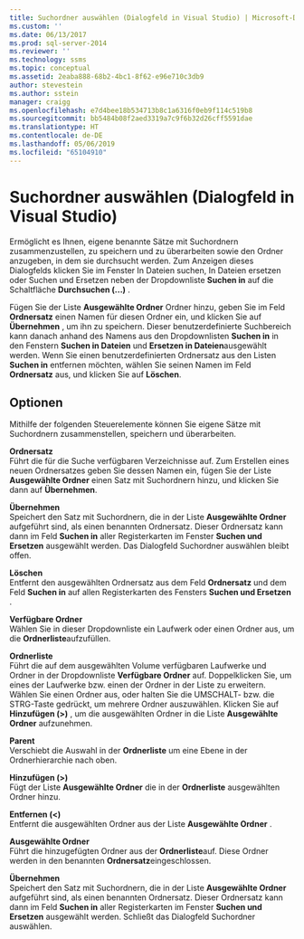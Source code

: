 ```yaml
---
title: Suchordner auswählen (Dialogfeld in Visual Studio) | Microsoft-Dokumentation
ms.custom: ''
ms.date: 06/13/2017
ms.prod: sql-server-2014
ms.reviewer: ''
ms.technology: ssms
ms.topic: conceptual
ms.assetid: 2eaba888-68b2-4bc1-8f62-e96e710c3db9
author: stevestein
ms.author: sstein
manager: craigg
ms.openlocfilehash: e7d4bee18b534713b8c1a6316f0eb9f114c519b8
ms.sourcegitcommit: bb5484b08f2aed3319a7c9f6b32d26cff5591dae
ms.translationtype: HT
ms.contentlocale: de-DE
ms.lasthandoff: 05/06/2019
ms.locfileid: "65104910"
---
```

# <a name="choose-search-folders-dialog-box-visual-studio"></a>Suchordner auswählen (Dialogfeld in Visual Studio)
  Ermöglicht es Ihnen, eigene benannte Sätze mit Suchordnern zusammenzustellen, zu speichern und zu überarbeiten sowie den Ordner anzugeben, in dem sie durchsucht werden. Zum Anzeigen dieses Dialogfelds klicken Sie im Fenster In Dateien suchen, In Dateien ersetzen oder Suchen und Ersetzen neben der Dropdownliste **Suchen in** auf die Schaltfläche **Durchsuchen (...)** .  
  
 Fügen Sie der Liste **Ausgewählte Ordner** Ordner hinzu, geben Sie im Feld **Ordnersatz** einen Namen für diesen Ordner ein, und klicken Sie auf **Übernehmen** , um ihn zu speichern. Dieser benutzerdefinierte Suchbereich kann danach anhand des Namens aus den Dropdownlisten **Suchen in** in den Fenstern **Suchen in Dateien** und **Ersetzen in Dateien**ausgewählt werden. Wenn Sie einen benutzerdefinierten Ordnersatz aus den Listen **Suchen in** entfernen möchten, wählen Sie seinen Namen im Feld **Ordnersatz** aus, und klicken Sie auf **Löschen**.  
  
## <a name="options"></a>Optionen  
 Mithilfe der folgenden Steuerelemente können Sie eigene Sätze mit Suchordnern zusammenstellen, speichern und überarbeiten.  
  
 **Ordnersatz**  
 Führt die für die Suche verfügbaren Verzeichnisse auf. Zum Erstellen eines neuen Ordnersatzes geben Sie dessen Namen ein, fügen Sie der Liste **Ausgewählte Ordner** einen Satz mit Suchordnern hinzu, und klicken Sie dann auf **Übernehmen**.  
  
 **Übernehmen**  
 Speichert den Satz mit Suchordnern, die in der Liste **Ausgewählte Ordner** aufgeführt sind, als einen benannten Ordnersatz. Dieser Ordnersatz kann dann im Feld **Suchen in** aller Registerkarten im Fenster **Suchen und Ersetzen** ausgewählt werden. Das Dialogfeld Suchordner auswählen bleibt offen.  
  
 **Löschen**  
 Entfernt den ausgewählten Ordnersatz aus dem Feld **Ordnersatz** und dem Feld **Suchen in** auf allen Registerkarten des Fensters **Suchen und Ersetzen** .  
  
 **Verfügbare Ordner**  
 Wählen Sie in dieser Dropdownliste ein Laufwerk oder einen Ordner aus, um die **Ordnerliste**aufzufüllen.  
  
 **Ordnerliste**  
 Führt die auf dem ausgewählten Volume verfügbaren Laufwerke und Ordner in der Dropdownliste **Verfügbare Ordner** auf. Doppelklicken Sie, um eines der Laufwerke bzw. einen der Ordner in der Liste zu erweitern. Wählen Sie einen Ordner aus, oder halten Sie die UMSCHALT- bzw. die STRG-Taste gedrückt, um mehrere Ordner auszuwählen. Klicken Sie auf **Hinzufügen (>)** , um die ausgewählten Ordner in die Liste **Ausgewählte Ordner** aufzunehmen.  
  
 **Parent**  
 Verschiebt die Auswahl in der **Ordnerliste** um eine Ebene in der Ordnerhierarchie nach oben.  
  
 **Hinzufügen (>)**  
 Fügt der Liste **Ausgewählte Ordner** die in der **Ordnerliste** ausgewählten Ordner hinzu.  
  
 **Entfernen (<)**  
 Entfernt die ausgewählten Ordner aus der Liste **Ausgewählte Ordner** .  
  
 **Ausgewählte Ordner**  
 Führt die hinzugefügten Ordner aus der **Ordnerliste**auf. Diese Ordner werden in den benannten **Ordnersatz**eingeschlossen.  
  
 **Übernehmen**  
 Speichert den Satz mit Suchordnern, die in der Liste **Ausgewählte Ordner** aufgeführt sind, als einen benannten Ordnersatz. Dieser Ordnersatz kann dann im Feld **Suchen in** aller Registerkarten im Fenster **Suchen und Ersetzen** ausgewählt werden. Schließt das Dialogfeld Suchordner auswählen.  
